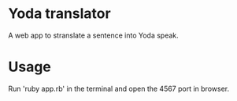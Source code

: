 # Yoda translator
A web app to stranslate a sentence into Yoda speak.

# Usage
Run 'ruby app.rb' in the terminal and open the 4567 port in browser.
